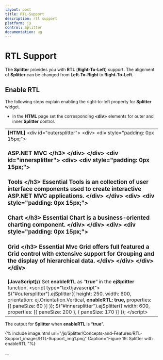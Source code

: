 ```yaml
---
layout: post
title: RTL-Support
description: rtl support
platform: js
control: Splitter
documentation: ug
---
```


# RTL Support

The **Splitter** provides you with **RTL** (**Right-To-Left**) support. The alignment of **Splitter** can be changed from **Left-To-Right** to **Right-To-Left**.

## Enable RTL

The following steps explain enabling the right-to-left property for **Splitter** widget.

* In the **HTML** page set the corresponding **&lt;div&gt;** elements for outer and inner **Splitter** control.



<table>
<tr>
<td>
<b>[HTML]</b>        &lt;div id="outersplitter"&gt;            &lt;div&gt;                &lt;div style="padding: 0px 15px;"&gt;                    <h3 class="h3">ASP.NET MVC &lt;/h3&gt;                &lt;/div&gt;            &lt;/div&gt;            &lt;div id="innersplitter"&gt;                &lt;div&gt;                    &lt;div style="padding: 0px 15px;"&gt;                        <h3 class="h3">Tools &lt;/h3&gt;                        Essential Tools is an collection of user interface components used to create interactive                                    ASP.NET MVC applications.                    &lt;/div&gt;                &lt;/div&gt;                &lt;div&gt;                    &lt;div style="padding: 0px 15px;"&gt;                        <h3 class="h3">Chart &lt;/h3&gt;                        Essential Chart is a business-oriented charting component.                    &lt;/div&gt;                &lt;/div&gt;                &lt;div&gt;                    &lt;div style="padding: 0px 15px;"&gt;                        <h3 class="h3">Grid &lt;/h3&gt;                        Essential Mvc Grid offers full featured a Grid control with extensive support for                                    Grouping and the display of hierarchical data.                    &lt;/div&gt;                &lt;/div&gt;            &lt;/div&gt;        &lt;/div&gt;</td></tr>
<tr>
<td>
<b>[JavaScript]</b><b>//</b> Set <b>enableRTL</b> as “<b>true</b>” in the <b>ejSplitter</b> function.    &lt;script type="text/javascript"&gt;            $("#outersplitter").ejSplitter({                height: 250, width: 600,                orientation: ej.Orientation.Vertical,                <b>enableRTL: true,</b>                properties: [{ paneSize: 60 }]            });            $("#innersplitter").ejSplitter({                width: 600,                properties: [{ paneSize: 200 }, { paneSize: 170 }]            });    &lt;/script&gt;</td></tr>
</table>


The output for **Splitter** when **enableRTL** is “**true**”.



{% include image.html url="/js/Splitter/Concepts-and-Features/RTL-Support_images/RTL-Support_img1.png" Caption="Figure 19: Splitter with enableRTL "%}







__

